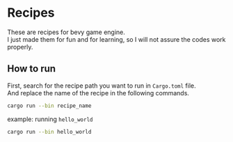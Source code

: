 # Recipes

These are recipes for bevy game engine.<br />
I just made them for fun and for learning, so I will not assure the codes work properly.

## How to run

First, search for the recipe path you want to run in `Cargo.toml` file.<br />
And replace the name of the recipe in the following commands.

```sh
cargo run --bin recipe_name
```

example: running `hello_world`

```sh
cargo run --bin hello_world
```
